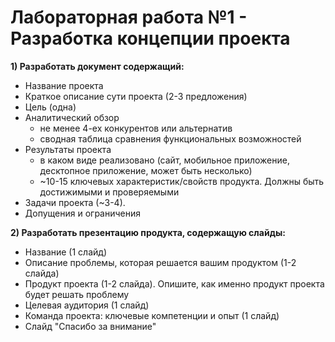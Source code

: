 Лабораторная работа №1 - Разработка концепции проекта
=====================================================

__1) Разработать документ содержащий:__

- Название проекта
- Краткое описание сути проекта (2-3 предложения)
- Цель (одна)
- Аналитический обзор 
  - не менее 4-ех конкурентов или альтернатив
  - сводная таблица сравнения функциональных возможностей
- Результаты проекта 
  - в каком виде реализовано (сайт, мобильное приложение, десктопное приложение, может быть несколько)
  - ~10-15 ключевых характеристик/свойств продукта. Должны быть достижимыми и проверяемыми
- Задачи проекта (~3-4). 
- Допущения и ограничения


__2) Разработать презентацию продукта, содержащую слайды:__

- Название (1 слайд)
- Описание проблемы, которая решается вашим продуктом (1-2 слайда)
- Продукт проекта (1-2 слайда). Опишите, как именно продукт проекта будет решать проблему 
- Целевая аудитория (1 слайд)
- Команда проекта: ключевые компетенции и опыт (1 слайд)
- Слайд "Спасибо за внимание"
